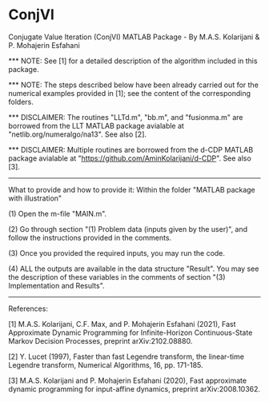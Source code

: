# ConjVI

Conjugate Value Iteration (ConjVI) MATLAB Package - By M.A.S. Kolarijani & P. Mohajerin Esfahani

*** NOTE: See [1] for a detailed description of the algorithm included in this package.

*** NOTE: The steps described below have been already carried out for the numerical examples provided in [1]; see the content of the corresponding folders.

*** DISCLAIMER: The routines "LLTd.m", "bb.m", and "fusionma.m" are borrowed from the LLT MATLAB package avialable at "netlib.org/numeralgo/na13". See also [2].

*** DISCLAIMER: Multiple routines are borrowed from the d-CDP MATLAB package avialable at "https://github.com/AminKolarijani/d-CDP". See also [3].

-------------------------------

What to provide and how to provide it: Within the folder "MATLAB package with illustration"

(1) Open the m-file "MAIN.m".

(2) Go through section "(1) Problem data (inputs given by the user)", and follow the instructions provided in the comments.

(3) Once you provided the required inputs, you may run the code.

(4) ALL the outputs are available in the data structure "Result". You may see the description of these variables in the comments of section "(3) Implementation and Results".

-------------------------------

References:

[1] M.A.S. Kolarijani, C.F. Max, and P. Mohajerin Esfahani (2021), Fast Approximate Dynamic Programming for Infinite-Horizon Continuous-State Markov Decision Processes, preprint arXiv:2102.08880.

[2] Y. Lucet (1997), Faster than fast Legendre transform, the linear-time Legendre transform, Numerical Algorithms, 16, pp. 171-185.

[3] M.A.S. Kolarijani and P. Mohajerin Esfahani (2020), Fast approximate dynamic programming for input-affine dynamics, preprint arXiv:2008.10362.
